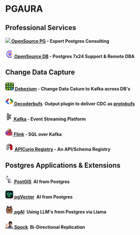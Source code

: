 # PGAURA

## Professional Services
#### [<img height=25 width25 src=img/dbpg.jpg>&nbsp;OpenSource PG](https://opensource-pg.com) - Expert Postgres Consulting
#### [<img height=25 width=25 src=img/osdb.jpg>&nbsp;OpenSource DB](https://opensource-db.com) - Postgres 7x24 Support & Remote DBA

## Change Data Capture
#### [<img height=25 width25 src=img/debezium.jpg>&nbsp;Debezium](https://debezium.io) - Change Data Cature to Kafka across DB's
#### [<img height=25 width25 src=img/protobufs.jpg>&nbsp;Decoderbufs](https://github.com/debezium/postgres-decoderbufs)&nbsp;&nbsp;Output plugin to deliver CDC as [protobufs](https://protobuf.dev)
#### [<img height=25 width25 src=img/kafka.jpg>&nbsp;Kafka](https://kafka.apache.org) - Event Streaming Platform
#### [<img height=25 width25 src=img/flink.jpg>&nbsp;Flink](https://flink.apache.org) - SQL over Kafka
#### [<img height=25 width25 src=img/apicurio.jpg>&nbsp;APICurio Registry](https://www.apicur.io/registry/) - An API/Schema Registry

## Postgres Applications & Extensions
#### [<img height=25 width25 src=img/postgis.jpg>&nbsp;PostGIS](https://github.com/timescaledb/pgai)&nbsp;&nbsp;AI from Postgres
#### [<img height=25 width25 src=img/vector.jpg>&nbsp;pgVector](https://github.com/timescaledb/pgai)&nbsp;&nbsp;AI from Postgres
#### [<img height=25 width25 src=img/pgai.jpg>&nbsp;pgAI](https://github.com/timescaledb/pgai)&nbsp;&nbsp;Using LLM's from Postgres via Llama
#### [<img height=25 width25 src=img/spock.jpg>&nbsp;Spock](https://github.com/pgedge/spock)&nbsp;&nbsp;Bi-Directional Replication


